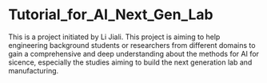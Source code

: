 # Tutorial_for_AI_Next_Gen_Lab
This is a project initiated by Li Jiali. 
This project is aiming to help engineering background students or researchers from different domains to gain a comprehensive and deep understanding about the methods for AI for sicence, especially the studies aiming to build the next generation lab and manufacturing.
